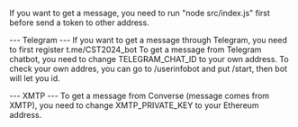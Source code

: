 If you want to get a message, you need to run "node src/index.js" first before send a token to other address.

--- Telegram ---
If you want to get a message through Telegram, you need to first register t.me/CST2024_bot
To get a message from Telegram chatbot, you need to change TELEGRAM_CHAT_ID to your own address.
To check your own addres, you can go to /userinfobot and put /start, then bot will let you id. 

--- XMTP ---
To get a message from Converse (message comes from XMTP), you need to change XMTP_PRIVATE_KEY to your Ethereum address. 

